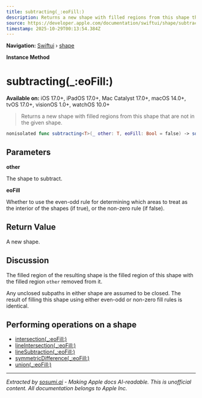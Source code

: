 ```yaml
---
title: subtracting(_:eoFill:)
description: Returns a new shape with filled regions from this shape that are not in the given shape.
source: https://developer.apple.com/documentation/swiftui/shape/subtracting(_:eofill:)
timestamp: 2025-10-29T00:13:54.384Z
---
```


**Navigation:** [Swiftui](/documentation/swiftui) › [shape](/documentation/swiftui/shape)

**Instance Method**

# subtracting(_:eoFill:)

**Available on:** iOS 17.0+, iPadOS 17.0+, Mac Catalyst 17.0+, macOS 14.0+, tvOS 17.0+, visionOS 1.0+, watchOS 10.0+

> Returns a new shape with filled regions from this shape that are not in the given shape.

```swift
nonisolated func subtracting<T>(_ other: T, eoFill: Bool = false) -> some Shape where T : Shape
```

## Parameters

**other**

The shape to subtract.



**eoFill**

Whether to use the even-odd rule for determining which areas to treat as the interior of the shapes (if true), or the non-zero rule (if false).



## Return Value

A new shape.

## Discussion

The filled region of the resulting shape is the filled region of this shape with the filled region `other` removed from it.

Any unclosed subpaths in either shape are assumed to be closed. The result of filling this shape using either even-odd or non-zero fill rules is identical.

## Performing operations on a shape

- [intersection(_:eoFill:)](/documentation/swiftui/shape/intersection(_:eofill:))
- [lineIntersection(_:eoFill:)](/documentation/swiftui/shape/lineintersection(_:eofill:))
- [lineSubtraction(_:eoFill:)](/documentation/swiftui/shape/linesubtraction(_:eofill:))
- [symmetricDifference(_:eoFill:)](/documentation/swiftui/shape/symmetricdifference(_:eofill:))
- [union(_:eoFill:)](/documentation/swiftui/shape/union(_:eofill:))

---

*Extracted by [sosumi.ai](https://sosumi.ai) - Making Apple docs AI-readable.*
*This is unofficial content. All documentation belongs to Apple Inc.*
